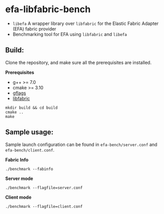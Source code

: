 # efa-libfabric-bench
- `libefa` A wrapper library over `libfabric` for the Elastic Fabric Adapter (EFA) fabric provider
- Benchmarking tool for EFA using `libfabric` and `libefa`

## Build:
Clone the repository, and make sure all the prerequisites are installed.

**Prerequisites**
- g++ >= 7.0
- cmake >= 3.10
- [gflags](https://github.com/gflags/gflags)
- [libfabric](https://ofiwg.github.io/libfabric/)

```shell
mkdir build && cd build
cmake ..
make
```

## Sample usage:

Sample launch configuration can be found in `efa-bench/server.conf` and `efa-bench/client.conf`.

**Fabric Info**
```shell
./benchmark --fabinfo
```

**Server mode**
```shell
./benchmark --flagfile=server.conf
```

**Client mode**
```shell
./benchmark --flagfile=client.conf
```